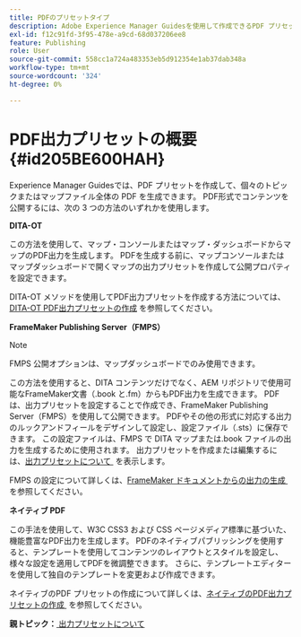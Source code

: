 ```yaml
---
title: PDFのプリセットタイプ
description: Adobe Experience Manager Guidesを使用して作成できるPDF プリセットの種類について説明します。
exl-id: f12c91fd-3f95-478e-a9cd-68d037206ee8
feature: Publishing
role: User
source-git-commit: 558cc1a724a483353eb5d912354e1ab37dab348a
workflow-type: tm+mt
source-wordcount: '324'
ht-degree: 0%

---
```


# PDF出力プリセットの概要 {#id205BE600HAH}

Experience Manager Guidesでは、PDF プリセットを作成して、個々のトピックまたはマップファイル全体の PDF を生成できます。 PDF形式でコンテンツを公開するには、次の 3 つの方法のいずれかを使用します。

**DITA-OT**

この方法を使用して、マップ・コンソールまたはマップ・ダッシュボードからマップのPDF出力を生成します。 PDFを生成する前に、マップコンソールまたはマップダッシュボードで開くマップの出力プリセットを作成して公開プロパティを設定できます。

DITA-OT メソッドを使用してPDF出力プリセットを作成する方法については、[DITA-OT PDF出力プリセットの作成 &#x200B;](./generate-output-pdf-dita-ot.md) を参照してください。

**FrameMaker Publishing Server（FMPS）**

>[!NOTE]
>
> FMPS 公開オプションは、マップダッシュボードでのみ使用できます。

この方法を使用すると、DITA コンテンツだけでなく、AEM リポジトリで使用可能なFrameMaker文書（.book と.fm）からもPDF出力を生成できます。 PDFは、出力プリセットを設定することで作成でき、FrameMaker Publishing Server（FMPS）を使用して公開できます。 PDFやその他の形式に対応する出力のルックアンドフィールをデザインして設定し、設定ファイル（.sts）に保存できます。 この設定ファイルは、FMPS で DITA マップまたは.book ファイルの出力を生成するために使用されます。 出力プリセットを作成または編集するには、[&#x200B; 出力プリセットについて &#x200B;](../user-guide/generate-output-understand-presets.md) を表示します。

FMPS の設定について詳しくは、[FrameMaker ドキュメントからの出力の生成 &#x200B;](../user-guide/fm-output-generatation.md) を参照してください。

**ネイティブ PDF**

この手法を使用して、W3C CSS3 および CSS ページメディア標準に基づいた、機能豊富なPDF出力を生成します。 PDFのネイティブパブリッシングを使用すると、テンプレートを使用してコンテンツのレイアウトとスタイルを設定し、様々な設定を適用してPDFを微調整できます。 さらに、テンプレートエディターを使用して独自のテンプレートを変更および作成できます。

ネイティブのPDF プリセットの作成について詳しくは、[&#x200B; ネイティブのPDF出力プリセットの作成 &#x200B;](../web-editor/native-pdf-web-editor.md) を参照してください。





**親トピック：**&#x200B;[&#x200B; 出力プリセットについて &#x200B;](generate-output-understand-presets.md)
